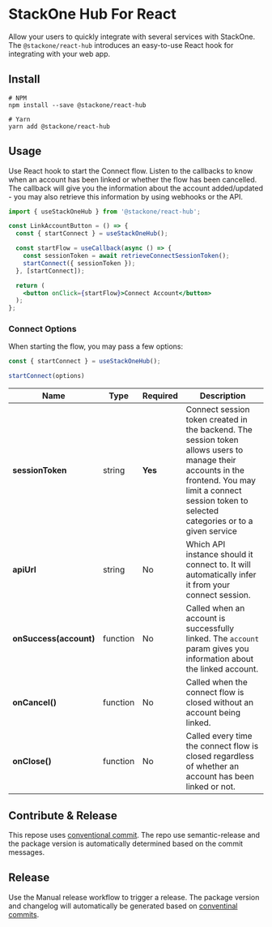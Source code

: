 # StackOne Hub For React
Allow your users to quickly integrate with several services with StackOne. The `@stackone/react-hub`
introduces an easy-to-use React hook for integrating with your web app.


## Install

```
# NPM
npm install --save @stackone/react-hub

# Yarn
yarn add @stackone/react-hub
```

## Usage
Use React hook to start the Connect flow. Listen to the callbacks to know when an account has been linked or whether
the flow has been cancelled. The callback will give you the information about the account added/updated - you may
also retrieve this information by using webhooks or the API.

```jsx
import { useStackOneHub } from '@stackone/react-hub';

const LinkAccountButton = () => {
  const { startConnect } = useStackOneHub();

  const startFlow = useCallback(async () => {
    const sessionToken = await retrieveConnectSessionToken();
    startConnect({ sessionToken });
  }, [startConnect]);

  return (
    <button onClick={startFlow}>Connect Account</button>
  );
};
```

### Connect Options
When starting the flow, you may pass a few options:
```jsx
const { startConnect } = useStackOneHub();

startConnect(options)
```

| Name                    | Type        | Required    | Description         |
| ----------------------- | ----------- | ----------- | ------------------- |
| **sessionToken**        | string      | **Yes**     | Connect session token created in the backend. The session token allows users to manage their accounts in the frontend. You may limit a connect session token to selected categories or to a given service
| **apiUrl**              | string      | No          | Which API instance should it connect to. It will automatically infer it from your connect session.
| **onSuccess(account)**  | function    | No          | Called when an account is successfully linked. The `account` param gives you information about the linked account.
| **onCancel()**          | function    | No          | Called when the connect flow is closed without an account being linked.
| **onClose()**           | function    | No          | Called every time the connect flow is closed regardless of whether an account has been linked or not.

## Contribute & Release

This repose uses [conventional commit](https://www.conventionalcommits.org/en/v1.0.0/). The repo use semantic-release and the package version is automatically determined based on the commit messages. 

## Release

Use the Manual release workflow to trigger a release. The package version and changelog will automatically be generated based on [conventinal commits](https://www.conventionalcommits.org/en/v1.0.0/).